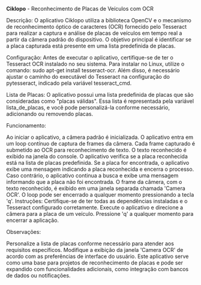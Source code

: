 
**Ciklopo** - Reconhecimento de Placas de Veículos com OCR

Descrição:
O aplicativo Ciklopo utiliza a biblioteca OpenCV e o mecanismo de reconhecimento óptico de caracteres (OCR) fornecido pelo Tesseract para realizar a captura e análise de placas de veículos em tempo real a partir da câmera padrão do dispositivo. O objetivo principal é identificar se a placa capturada está presente em uma lista predefinida de placas.

Configuração:
Antes de executar o aplicativo, certifique-se de ter o Tesseract OCR instalado no seu sistema. Para instalar no Linux, utilize o comando: sudo apt-get install tesseract-ocr. Além disso, é necessário ajustar o caminho do executável do Tesseract na configuração do pytesseract, indicado pela variável tesseract_cmd.

Lista de Placas:
O aplicativo possui uma lista predefinida de placas que são consideradas como "placas válidas". Essa lista é representada pela variável lista_de_placas, e você pode personalizá-la conforme necessário, adicionando ou removendo placas.

Funcionamento:

Ao iniciar o aplicativo, a câmera padrão é inicializada.
O aplicativo entra em um loop contínuo de captura de frames da câmera.
Cada frame capturado é submetido ao OCR para reconhecimento de texto.
O texto reconhecido é exibido na janela do console.
O aplicativo verifica se a placa reconhecida está na lista de placas predefinida.
Se a placa for encontrada, o aplicativo exibe uma mensagem indicando a placa reconhecida e encerra o processo.
Caso contrário, o aplicativo continua a busca e exibe uma mensagem informando que a placa não foi encontrada.
O frame da câmera, com o texto reconhecido, é exibido em uma janela separada chamada 'Camera OCR'.
O loop pode ser encerrado a qualquer momento pressionando a tecla 'q'.
Instruções:
Certifique-se de ter todas as dependências instaladas e o Tesseract configurado corretamente. Execute o aplicativo e direcione a câmera para a placa de um veículo. Pressione 'q' a qualquer momento para encerrar a aplicação.

Observações:

Personalize a lista de placas conforme necessário para atender aos requisitos específicos.
Modifique a exibição da janela 'Camera OCR' de acordo com as preferências de interface do usuário.
Este aplicativo serve como uma base para projetos de reconhecimento de placas e pode ser expandido com funcionalidades adicionais, como integração com bancos de dados ou notificações.
